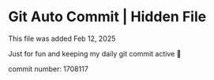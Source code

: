 # Git Auto Commit | Hidden File

This file was added Feb 12, 2025

Just for fun and keeping my daily git commit active 🤪

commit number: 1708117
